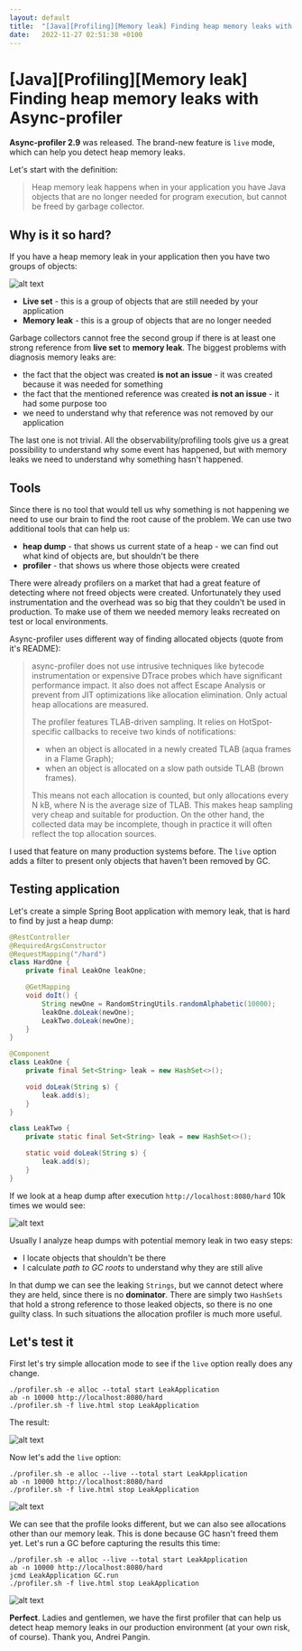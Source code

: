 ```yaml
---
layout: default
title:  "[Java][Profiling][Memory leak] Finding heap memory leaks with Async-profiler"
date:   2022-11-27 02:51:30 +0100
---
```


# [Java][Profiling][Memory leak] Finding heap memory leaks with Async-profiler

**Async-profiler 2.9** was released. The brand-new feature is ```live``` mode, which can help you detect
heap memory leaks.

Let's start with the definition:

> Heap memory leak happens when in your application you have Java objects that are no longer needed for
> program execution, but cannot be freed by garbage collector.

## Why is it so hard?

If you have a heap memory leak in your application then you have two groups of objects:

![alt text](/assets/async-live/leak-1.png "leak")

* **Live set** - this is a group of objects that are still needed by your application
* **Memory leak** - this is a group of objects that are no longer needed

Garbage collectors cannot free the second group if there is at least one strong reference from **live set** to **memory
leak**. The biggest problems with diagnosis memory leaks are:

* the fact that the object was created **is not an issue** - it was created because it was needed for something
* the fact that the mentioned reference was created **is not an issue** - it had some purpose too
* we need to understand why that reference was not removed by our application

The last one is not trivial. All the observability/profiling tools give us a great possibility to understand why
some event has happened, but with memory leaks we need to understand why something hasn't happened.

## Tools

Since there is no tool that would tell us why something is not happening we need to use our brain to find the
root cause of the problem. We can use two additional tools that can help us:

* **heap dump** - that shows us current state of a heap - we can find out what kind of objects are, but shouldn't be
  there
* **profiler** - that shows us where those objects were created

There were already profilers on a market that had a great feature of detecting where not freed objects were created.
Unfortunately they used instrumentation and the overhead was so big that they couldn't be used in production. To
make use of them we needed memory leaks recreated on test or local environments.

Async-profiler uses different way of finding allocated objects (quote from it's README):

> async-profiler does not use intrusive techniques like bytecode instrumentation or expensive DTrace probes which have
> significant performance impact. It also does not affect Escape Analysis or prevent from JIT optimizations like
> allocation elimination. Only actual heap allocations are measured.
>
> The profiler features TLAB-driven sampling. It relies on HotSpot-specific callbacks to receive two kinds of
> notifications:
>
> * when an object is allocated in a newly created TLAB (aqua frames in a Flame Graph);
> * when an object is allocated on a slow path outside TLAB (brown frames).
>
> This means not each allocation is counted, but only allocations every N kB, where N is the average size of TLAB. This
> makes heap sampling very cheap and suitable for production. On the other hand, the collected data may be incomplete,
> though in practice it will often reflect the top allocation sources.

I used that feature on many production systems before. The ```live``` option adds a filter to present only objects
that haven't been removed by GC.

## Testing application

Let's create a simple Spring Boot application with memory leak, that is hard to find by just a heap dump:

```java
@RestController
@RequiredArgsConstructor
@RequestMapping("/hard")
class HardOne {
    private final LeakOne leakOne;

    @GetMapping
    void doIt() {
        String newOne = RandomStringUtils.randomAlphabetic(10000);
        leakOne.doLeak(newOne);
        LeakTwo.doLeak(newOne);
    }
}
```

```java
@Component
class LeakOne {
    private final Set<String> leak = new HashSet<>();

    void doLeak(String s) {
        leak.add(s);
    }
}
```

```java
class LeakTwo {
    private static final Set<String> leak = new HashSet<>();

    static void doLeak(String s) {
        leak.add(s);
    }
}
```

If we look at a heap dump after execution ```http://localhost:8080/hard``` 10k times we would see:

![alt text](/assets/async-live/leak-2.png "leak")

Usually I analyze heap dumps with potential memory leak in two easy steps:

* I locate objects that shouldn't be there
* I calculate _path to GC roots_ to understand why they are still alive

In that dump we can see the leaking ```Strings```, but we cannot detect where they are held, since there is no
**dominator**. There are simply two ```HashSets``` that hold a strong reference to those leaked objects, so there is
no one guilty class. In such situations the allocation profiler is much more useful.

## Let's test it

First let's try simple allocation mode to see if the ```live``` option really does any change.

```shell
./profiler.sh -e alloc --total start LeakApplication
ab -n 10000 http://localhost:8080/hard 
./profiler.sh -f live.html stop LeakApplication
```

The result:

![alt text](/assets/async-live/leak-3.png "leak")

Now let's add the ```live``` option:

```shell
./profiler.sh -e alloc --live --total start LeakApplication
ab -n 10000 http://localhost:8080/hard 
./profiler.sh -f live.html stop LeakApplication
```

![alt text](/assets/async-live/leak-4.png "leak")

We can see that the profile looks different, but we can also see allocations other than our memory leak. This is
done because GC hasn't freed them yet. Let's run a GC before capturing the results this time:

```shell
./profiler.sh -e alloc --live --total start LeakApplication
ab -n 10000 http://localhost:8080/hard 
jcmd LeakApplication GC.run
./profiler.sh -f live.html stop LeakApplication
```

![alt text](/assets/async-live/leak-5.png "leak")

**Perfect**. Ladies and gentlemen, we have the first profiler that can help us detect heap memory leaks in our
production environment (at your own risk, of course). Thank you, Andrei Pangin. 